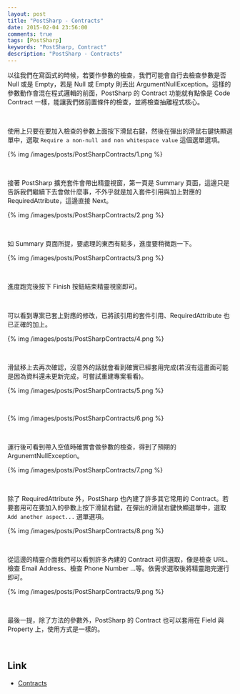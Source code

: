 ```yaml
---
layout: post
title: "PostSharp - Contracts"
date: 2015-02-04 23:56:00
comments: true
tags: [PostSharp]
keywords: "PostSharp, Contract"
description: "PostSharp - Contracts"
---
```


以往我們在寫函式的時候，若要作參數的檢查，我們可能會自行去檢查參數是否 Null 或是 Empty，若是 Null 或 Empty 則丟出 ArgumentNullException。這樣的參數動作會混在程式邏輯的前面，PostSharp 的 Contract 功能就有點像是 Code Contract 一樣，能讓我們做前置條件的檢查，並將檢查抽離程式核心。   

<!-- More -->

<br/>


使用上只要在要加入檢查的參數上面按下滑鼠右鍵，然後在彈出的滑鼠右鍵快顯選單中，選取 `Require a non-null and non whitespace value` 這個選單選項。

{% img /images/posts/PostSharpContracts/1.png %}

<br/>


接著 PostSharp 擴充套件會帶出精靈視窗，第一頁是 Summary 頁面，這邊只是告訴我們繼續下去會做什麼事，不外乎就是加入套件引用與加上對應的 RequiredAttribute，這邊直接 Next。

{% img /images/posts/PostSharpContracts/2.png %}

<br/>


如 Summary 頁面所提，要處理的東西有點多，進度要稍微跑一下。  

{% img /images/posts/PostSharpContracts/3.png %}

<br/>


進度跑完後按下 Finish 按鈕結束精靈視窗即可。  

<br/>


可以看到專案已套上對應的修改，已將該引用的套件引用、RequiredAttribute 也已正確的加上。

{% img /images/posts/PostSharpContracts/4.png %}

<br/>


滑鼠移上去再次確認，沒意外的話就會看到確實已經套用完成(若沒有這畫面可能是因為資料還未更新完成，可嘗試重建專案看看)。  

{% img /images/posts/PostSharpContracts/5.png %}

<br/>

{% img /images/posts/PostSharpContracts/6.png %}

<br/>


運行後可看到帶入空值時確實會做參數的檢查，得到了預期的 ArgunemtNullException。  

{% img /images/posts/PostSharpContracts/7.png %}

<br/>


除了 RequiredAttribute 外，PostSharp 也內建了許多其它常用的 Contract。若要套用可在要加入的參數上按下滑鼠右鍵，在彈出的滑鼠右鍵快顯選單中，選取 `Add another aspect...` 選單選項。  

{% img /images/posts/PostSharpContracts/8.png %}

<br/>


從這邊的精靈介面我們可以看到許多內建的 Contract 可供選取，像是檢查 URL、檢查 Email Address、檢查 Phone Number ...等。依需求選取後將精靈跑完運行即可。    

{% img /images/posts/PostSharpContracts/9.png %}

<br/>


最後一提，除了方法的參數外，PostSharp 的 Contract 也可以套用在 Field 與 Property 上，使用方式是一樣的。  

<br/>

Link
----
* [Contracts](http://doc.postsharp.net/contracts)
